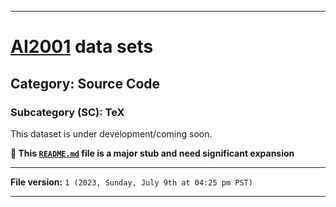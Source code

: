 
***

# [AI2001](https://github.com/seanpm2001/AI2001/) data sets

## Category: Source Code

### Subcategory (SC): TeX

This dataset is under development/coming soon.

**🌱️ This [`README.md`](/README.md) file is a major stub and need significant expansion**

***

**File version:** `1 (2023, Sunday, July 9th at 04:25 pm PST)`

***
